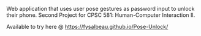 Web application that uses user pose gestures as password input to unlock their phone. Second Project for CPSC 581: Human-Computer Interaction II. 

Available to try here @ https://fysalbeau.github.io/Pose-Unlock/
